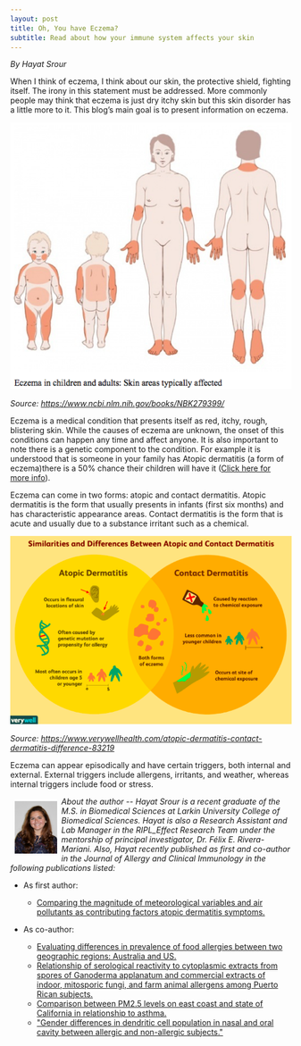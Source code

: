 ```yaml
---
layout: post
title: Oh, You have Eczema?
subtitle: Read about how your immune system affects your skin
---
```


*By Hayat Srour*

When I think of eczema, I think about our skin, the protective shield, fighting itself. The irony in this statement must be addressed. More commonly people may think that eczema is just dry itchy skin but this skin disorder has a little more to it. This blog’s main goal is to present information on eczema. 

<img src="/img/ezcema.png" alt="Areas Commonly Affected by Ezcema" class="inline"/>

*Source: https://www.ncbi.nlm.nih.gov/books/NBK279399/*

Eczema is a medical condition that presents itself as red, itchy, rough, blistering skin. While the causes of eczema are unknown, the onset of this conditions can happen any time and affect anyone. It is also important to note there is a genetic component to the condition. For example it is understood that is someone in your family has Atopic dermatitis (a form of eczema)there is a 50% chance their children will have it (<a href="https://nationaleczema.org/eczema/types-of-eczema/atopic-dermatitis/" target="_blank">Click here for more info</a>). 

Eczema can come in two forms: atopic and contact dermatitis. Atopic dermatitis is the form that usually presents in infants (first six months) and has characteristic appearance areas. Contact dermatitis is the form that is acute and usually due to a substance irritant such as a chemical.  

<img src="/img/ezcema1.png" alt="Areas Commonly Affected by Ezcema" class="inline"/>

*Source: https://www.verywellhealth.com/atopic-dermatitis-contact-dermatitis-difference-83219*

Eczema can appear episodically and have certain triggers, both internal and external. External triggers include allergens, irritants, and weather, whereas internal triggers include food or stress. 

<img src="/img/Hayat.jpg" alt="Hayat Srour" align="left" style="width: 15%; height: 15%; margin:8px">
<p><i>About the author -- Hayat Srour is a recent graduate of the M.S. in Biomedical Sciences at Larkin University College of Biomedical Sciences. Hayat is also a Research Assistant and Lab Manager in the RIPL_Effect Research Team under the mentorship of principal investigator, Dr. Félix E. Rivera-Mariani. Also, Hayat recently published as first and co-author in the Journal of Allergy and Clinical Immunology in the following publications listed:</i></p>

- As first author: 
	+ <a href="https://www.jacionline.org/article/S0091-6749(18)32560-0/fulltext" target="_blank">Comparing the magnitude of meteorological variables and air pollutants as contributing factors atopic dermatitis symptoms.</a>
	
- As co-author:
	+ <a href="https://www.jacionline.org/article/S0091-6749(18)32560-0/fulltext" target="_blank">Evaluating differences in prevalence of food allergies between two geographic regions: Australia and US.</a>
	+ <a href="https://www.jacionline.org/article/S0091-6749(18)32659-9/fulltext" target="_blank">Relationship of serological reactivity to cytoplasmic extracts from spores of Ganoderma applanatum and commercial extracts of indoor, mitosporic fungi, and farm animal allergens among Puerto Rican subjects.</a>
	+ <a href="https://www.jacionline.org/article/S0091-6749(18)31817-7/fulltext" target="_blank">Comparison between PM2.5 levels on east coast and state of California in relationship to asthma.</a>
	+ <a href="https://www.jacionline.org/article/S0091-6749(18)32438-2/fulltext" target="_blank">"Gender differences in dendritic cell population in nasal and oral cavity between allergic and non-allergic subjects."</a>

